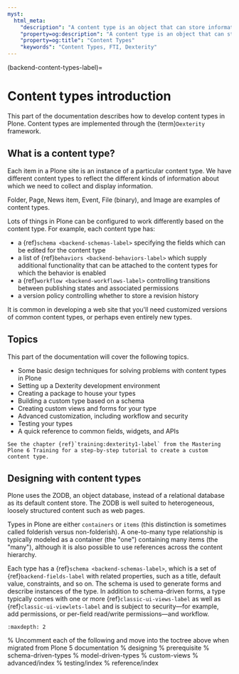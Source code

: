 ```yaml
---
myst:
  html_meta:
    "description": "A content type is an object that can store information and is editable by users."
    "property=og:description": "A content type is an object that can store information and is editable by users."
    "property=og:title": "Content Types"
    "keywords": "Content Types, FTI, Dexterity"
---
```


(backend-content-types-label)=

# Content types introduction

This part of the documentation describes how to develop content types in Plone.
Content types are implemented through the {term}`Dexterity` framework.


## What is a content type?

Each item in a Plone site is an instance of a particular content type.
We have different content types to reflect the different kinds of information about which we need to collect and display information.

Folder, Page, News item, Event, File (binary), and Image are examples of content types.

Lots of things in Plone can be configured to work differently based on the content type. For example, each content type has:
- a {ref}`schema <backend-schemas-label>` specifying the fields which can be edited for the content type
- a list of {ref}`behaviors <backend-behaviors-label>` which supply additional functionality that can be attached to the content types for which the behavior is enabled
- a {ref}`workflow <backend-workflows-label>` controlling transitions between publishing states and associated permissions
- a version policy controlling whether to store a revision history

It is common in developing a web site that you'll need customized versions of common content types, or perhaps even entirely new types.


## Topics

This part of the documentation will cover the following topics.

-   Some basic design techniques for solving problems with content types in Plone
-   Setting up a Dexterity development environment
-   Creating a package to house your types
-   Building a custom type based on a schema
-   Creating custom views and forms for your type
-   Advanced customization, including workflow and security
-   Testing your types
-   A quick reference to common fields, widgets, and APIs

```{seealso}
See the chapter {ref}`training:dexterity1-label` from the Mastering Plone 6 Training for a step-by-step tutorial to create a custom content type.
```

## Designing with content types

Plone uses the ZODB, an object database, instead of a relational database as its default content store.
The ZODB is well suited to heterogeneous, loosely structured content such as web pages.

Types in Plone are either `containers` or `items` (this distinction is sometimes called folderish versus non-folderish).
A one-to-many type relationship is typically modeled as a container (the "one") containing many items (the "many"), although it is also possible to use references across the content hierarchy.

Each type has a {ref}`schema <backend-schemas-label>`, which is a set of {ref}`backend-fields-label` with related properties, such as a title, default value, constraints, and so on.
The schema is used to generate forms and describe instances of the type.
In addition to schema-driven forms, a type typically comes with one or more {ref}`classic-ui-views-label` as well as {ref}`classic-ui-viewlets-label` and is subject to security—for example, add permissions, or per-field read/write permissions—and workflow.



```{toctree}
:maxdepth: 2
```
% Uncomment each of the following and move into the toctree above when migrated from Plone 5 documentation
% designing
% prerequisite
% schema-driven-types
% model-driven-types
% custom-views
% advanced/index
% testing/index
% reference/index

